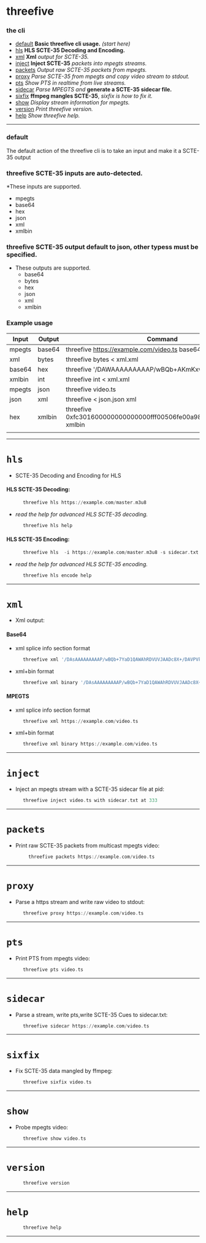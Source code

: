 # threefive
###  the  cli
   * [default](#default) __Basic threefive cli usage.__ _(start here)_ 
   * [hls](#hls) __HLS SCTE-35 Decoding and Encoding.__
   * [xml](#xml)  __Xml__ _output for_ _SCTE-35._
   * [inject](#inject) __Inject SCTE-35__ _packets into mpegts streams._
   * [packets](#packets) _Output raw SCTE-35 packets from mpegts._
   * [proxy](#proxy) _Parse SCTE-35 from mpegts and copy video stream to stdout._
   * [pts](#pts) _Show PTS in realtime from live streams._
   * [sidecar](#sidecar) _Parse MPEGTS and_ __generate a SCTE-35 sidecar file.__
   * [sixfix](#sixfix) __ffmpeg mangles SCTE-35__, _sixfix is how to fix it._
   * [show](#show) _Display stream information for mpegts._ 
   * [version](#version) _Print threefive version._
   * [help](#help)  _Show threefive help._
---
### default
 The default action of the threefive cli is to take an input and make it a SCTE-35 output


 ### threefive SCTE-35 inputs are auto-detected. 
 *These inputs are supported.
   * mpegts
   * base64
   *  hex
   * json
   * xml
   * xmlbin
 

 ### threefive SCTE-35 output default to json, other typess must be specified.
 * These outputs are supported.
   * base64
   * bytes
   *  hex
   * json
   * xml
   * xmlbin
  
  ### Example usage

|  Input       | Output        | Command                                                                   |
|--------------|---------------|---------------------------------------------------------------------------|
| mpegts       |  base64      | threefive https://example.com/video.ts  base64                            |
|  xml         |  bytes        | threefive  bytes  < xml.xml                                               |
| base64       |   hex         | threefive '/DAWAAAAAAAAAP/wBQb+AKmKxwAACzuu2Q=='  hex                     |
| xmlbin       |   int         | threefive  int  < xml.xml                                                 |
| mpegts       |  json         | threefive video.ts                                                        |
| json         |   xml         | threefive  < json.json  xml                                               |
|  hex         |  xmlbin       | threefive 0xfc301600000000000000fff00506fe00a98ac700000b3baed9  xmlbin 
                                                     |

___
# `hls`  
* SCTE-35  Decoding and Encoding for HLS
       
#### HLS SCTE-35 Decoding: 
```asm
      threefive hls https://example.com/master.m3u8
```
* _read the help for advanced HLS SCTE-35 decoding._
```asm    
      threefive hls help
```
#### HLS SCTE-35 Encoding: 
```asm
      threefive hls  -i https://example.com/master.m3u8 -s sidecar.txt -o output_dir
```
*  _read the help for advanced HLS SCTE-35 encoding._
``` asm
      threefive hls encode help
```
___
# `xml`       
* Xml output:

#### Base64
* xml splice info section format
```asm
      threefive xml '/DAsAAAAAAAAAP/wBQb+7YaD1QAWAhRDVUVJAADc8X+/DAVPVkxZSSIAAJ6Gk2Q='
```
* xml+bin format
```asm
      threefive xml binary '/DAsAAAAAAAAAP/wBQb+7YaD1QAWAhRDVUVJAADc8X+/DAVPVkxZSSIAAJ6Gk2Q='
```
#### MPEGTS
* xml splice info section format
```asm                                                                                           
      threefive xml https://example.com/video.ts 
```
* xml+bin format
```asm                                                                                           
      threefive xml binary https://example.com/video.ts 
```
___
#  `inject`
* Inject an mpegts stream with a SCTE-35 sidecar file at pid:
```asm
      threefive inject video.ts with sidecar.txt at 333
```
___
# `packets`
* Print raw SCTE-35 packets from multicast mpegts video:
```asm
        threefive packets https://example.com/video.ts
```
___
# `proxy`
* Parse a https stream and write raw video to stdout:
```asm
      threefive proxy https://example.com/video.ts
```
___
# `pts`       
* Print PTS from mpegts video:
```asm
      threefive pts video.ts
```
___
# `sidecar`
* Parse a stream, write pts,write SCTE-35 Cues to sidecar.txt:
```asm
      threefive sidecar https://example.com/video.ts
```
___
#  `sixfix`    
* Fix SCTE-35 data mangled by ffmpeg: 
```asm
      threefive sixfix video.ts
```
___
# `show`      
* Probe mpegts video: 
```asm
      threefive show video.ts
```
___
# `version`  
```asm
      threefive version
```
___                 
# `help`      
```asm      
      threefive help
```
___
